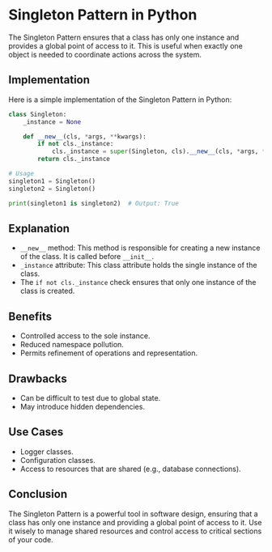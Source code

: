 # Singleton Pattern in Python

The Singleton Pattern ensures that a class has only one instance and provides a global point of access to it. This is useful when exactly one object is needed to coordinate actions across the system.

## Implementation

Here is a simple implementation of the Singleton Pattern in Python:

```python
class Singleton:
    _instance = None

    def __new__(cls, *args, **kwargs):
        if not cls._instance:
            cls._instance = super(Singleton, cls).__new__(cls, *args, **kwargs)
        return cls._instance

# Usage
singleton1 = Singleton()
singleton2 = Singleton()

print(singleton1 is singleton2)  # Output: True
```

## Explanation

- `__new__` method: This method is responsible for creating a new instance of the class. It is called before `__init__`.
- `_instance` attribute: This class attribute holds the single instance of the class.
- The `if not cls._instance` check ensures that only one instance of the class is created.

## Benefits

- Controlled access to the sole instance.
- Reduced namespace pollution.
- Permits refinement of operations and representation.

## Drawbacks

- Can be difficult to test due to global state.
- May introduce hidden dependencies.

## Use Cases

- Logger classes.
- Configuration classes.
- Access to resources that are shared (e.g., database connections).

## Conclusion

The Singleton Pattern is a powerful tool in software design, ensuring that a class has only one instance and providing a global point of access to it. Use it wisely to manage shared resources and control access to critical sections of your code.
